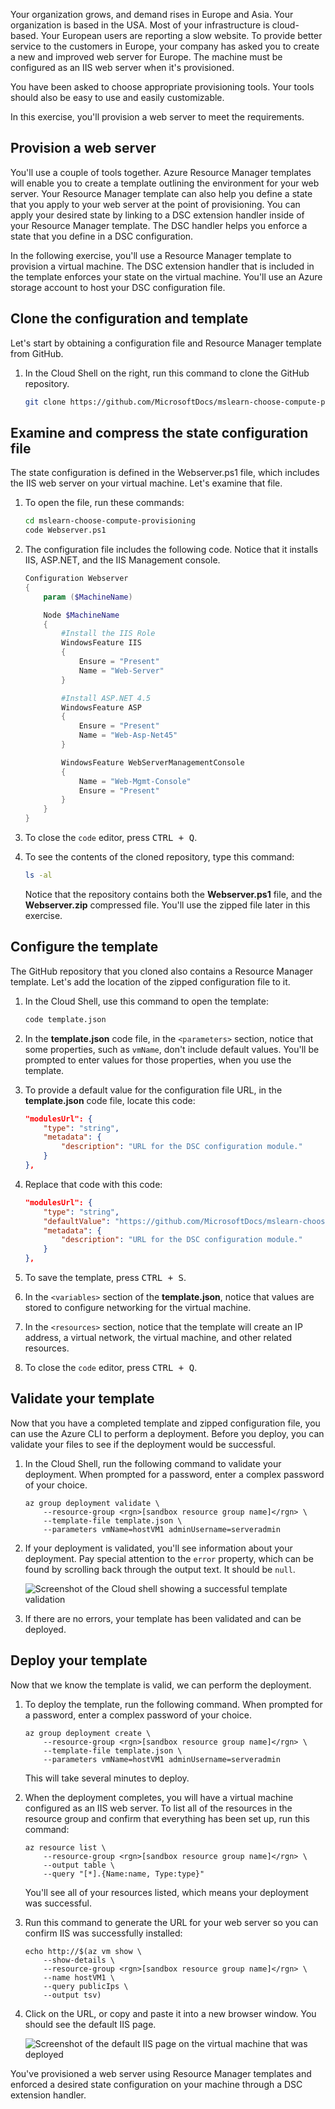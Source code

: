 Your organization grows, and demand rises in Europe and Asia. Your organization is based in the USA. Most of your infrastructure is cloud-based. Your European users are reporting a slow website. To provide better service to the customers in Europe, your company has asked you to create a new and improved web server for Europe. The machine must be configured as an IIS web server when it's provisioned.

You have been asked to choose appropriate provisioning tools. Your tools should also be easy to use and easily customizable.

In this exercise, you'll provision a web server to meet the requirements.

## Provision a web server

You'll use a couple of tools together. Azure Resource Manager templates will enable you to create a template outlining the environment for your web server. Your Resource Manager template can also help you define a state that you apply to your web server at the point of provisioning. You can apply your desired state by linking to a DSC extension handler inside of your Resource Manager template. The DSC handler helps you enforce a state that you define in a DSC configuration.

In the following exercise, you'll use a Resource Manager template to provision a virtual machine. The DSC extension handler that is included in the template enforces your state on the virtual machine. You'll use an Azure storage account to host your DSC configuration file.

## Clone the configuration and template

Let's start by obtaining a configuration file and Resource Manager template from GitHub.

1. In the Cloud Shell on the right, run this command to clone the GitHub repository.

    ```bash
    git clone https://github.com/MicrosoftDocs/mslearn-choose-compute-provisioning.git
    ```

## Examine and compress the state configuration file

The state configuration is defined in the Webserver.ps1 file, which includes the IIS web server on your virtual machine. Let's examine that file.

1. To open the file, run these commands:

    ```bash
    cd mslearn-choose-compute-provisioning
    code Webserver.ps1
    ```

1. The configuration file includes the following code. Notice that it installs IIS, ASP.NET, and the IIS Management console.

    ```powershell
    Configuration Webserver
    {
        param ($MachineName)

        Node $MachineName
        {
            #Install the IIS Role
            WindowsFeature IIS
            {
                Ensure = "Present"
                Name = "Web-Server"
            }

            #Install ASP.NET 4.5
            WindowsFeature ASP
            {
                Ensure = "Present"
                Name = "Web-Asp-Net45"
            }

            WindowsFeature WebServerManagementConsole
            {
                Name = "Web-Mgmt-Console"
                Ensure = "Present"
            }
        }
    }
    ```

1. To close the `code` editor, press <kbd>CTRL + Q</kbd>.

1. To see the contents of the cloned repository, type this command:

    ```bash
    ls -al
    ```

    Notice that the repository contains both the **Webserver.ps1** file, and the **Webserver.zip** compressed file. You'll use the zipped file later in this exercise.

## Configure the template

The GitHub repository that you cloned also contains a Resource Manager template. Let's add the location of the zipped configuration file to it.

1. In the Cloud Shell, use this command to open the template:

    ```bash
    code template.json
    ```

1. In the **template.json** code file, in the `<parameters>` section, notice that some properties, such as `vmName`, don't include default values. You'll be prompted to enter values for those properties, when you use the template.

1. To provide a default value for the configuration file URL, in the **template.json** code file, locate this code:

    ```json
    "modulesUrl": {
        "type": "string",
        "metadata": {
            "description": "URL for the DSC configuration module."
        }
    },
    ```

1. Replace that code with this code:

    ```json
    "modulesUrl": {
        "type": "string",
        "defaultValue": "https://github.com/MicrosoftDocs/mslearn-choose-compute-provisioning/raw/master/Webserver.zip",
        "metadata": {
            "description": "URL for the DSC configuration module."
        }
    },
    ```

1. To save the template, press <kbd>CTRL + S</kbd>.

1. In the `<variables>` section of the **template.json**, notice that values are stored to configure networking for the virtual machine.

1. In the `<resources>` section, notice that the template will create an IP address, a virtual network, the virtual machine, and other related resources.

1. To close the `code` editor, press <kbd>CTRL + Q</kbd>.

## Validate your template

Now that you have a completed template and zipped configuration file, you can use the Azure CLI to perform a deployment. Before you deploy, you can validate your files to see if the deployment would be successful.

1. In the Cloud Shell, run the following command to validate your deployment. When prompted for a password, enter a complex password of your choice.

    ```azurecli
    az group deployment validate \
        --resource-group <rgn>[sandbox resource group name]</rgn> \
        --template-file template.json \
        --parameters vmName=hostVM1 adminUsername=serveradmin
    ```

1. If your deployment is validated, you'll see information about your deployment. Pay special attention to the `error` property, which can be found by scrolling back through the output text. It should be `null`.

    ![Screenshot of the Cloud shell showing a successful template validation](../media/5-error-null.png)

1. If there are no errors, your template has been validated and can be deployed.

## Deploy your template

Now that we know the template is valid, we can perform the deployment.

1. To deploy the template, run the following command. When prompted for a password, enter a complex password of your choice.

    ```azurecli
    az group deployment create \
        --resource-group <rgn>[sandbox resource group name]</rgn> \
        --template-file template.json \
        --parameters vmName=hostVM1 adminUsername=serveradmin
    ```

    This will take several minutes to deploy.

1. When the deployment completes, you will have a virtual machine configured as an IIS web server. To list all of the resources in the resource group and confirm that everything has been set up, run this command:

    ```azurecli
    az resource list \
        --resource-group <rgn>[sandbox resource group name]</rgn> \
        --output table \
        --query "[*].{Name:name, Type:type}"
    ```

    You'll see all of your resources listed, which means your deployment was successful.

1. Run this command to generate the URL for your web server so you can confirm IIS was successfully installed:

    ```azurecli
    echo http://$(az vm show \
        --show-details \
        --resource-group <rgn>[sandbox resource group name]</rgn> \
        --name hostVM1 \
        --query publicIps \
        --output tsv)
    ```

1. Click on the URL, or copy and paste it into a new browser window. You should see the default IIS page.

    ![Screenshot of the default IIS page on the virtual machine that was deployed](../media/5-iis-server-runs.png)

You've provisioned a web server using Resource Manager templates and enforced a desired state configuration on your machine through a DSC extension handler.

